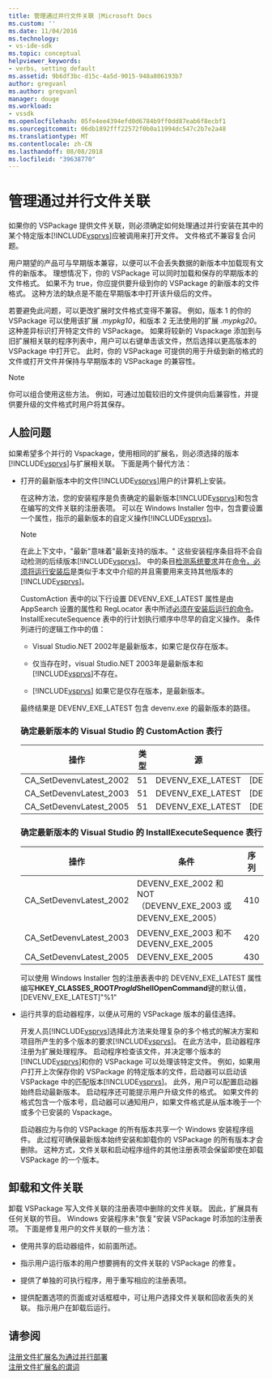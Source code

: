 ```yaml
---
title: 管理通过并行文件关联 |Microsoft Docs
ms.custom: ''
ms.date: 11/04/2016
ms.technology:
- vs-ide-sdk
ms.topic: conceptual
helpviewer_keywords:
- verbs, setting default
ms.assetid: 9b6df3bc-d15c-4a5d-9015-948a806193b7
author: gregvanl
ms.author: gregvanl
manager: douge
ms.workload:
- vssdk
ms.openlocfilehash: 05fe4ee4394efd0d6784b9ff0dd87eab6f8ecbf1
ms.sourcegitcommit: 06db1892fff22572f0b0a11994dc547c2b7e2a48
ms.translationtype: MT
ms.contentlocale: zh-CN
ms.lasthandoff: 08/08/2018
ms.locfileid: "39638770"
---
```

# <a name="manage-side-by-side-file-associations"></a>管理通过并行文件关联
如果你的 VSPackage 提供文件关联，则必须确定如何处理通过并行安装在其中的某个特定版本[!INCLUDE[vsprvs](../code-quality/includes/vsprvs_md.md)]应被调用来打开文件。 文件格式不兼容复合问题。  
  
 用户期望的产品可与早期版本兼容，以便可以不会丢失数据的新版本中加载现有文件的新版本。 理想情况下，你的 VSPackage 可以同时加载和保存的早期版本的文件格式。 如果不为 true，你应提供要升级到你的 VSPackage 的新版本的文件格式。 这种方法的缺点是不能在早期版本中打开该升级后的文件。  
  
 若要避免此问题，可以更改扩展时文件格式变得不兼容。 例如，版本 1 的你的 VSPackage 可以使用该扩展 *.mypkg10*，和版本 2 无法使用的扩展 *.mypkg20*。 这种差异标识打开特定文件的 VSPackage。 如果将较新的 Vspackage 添加到与旧扩展相关联的程序列表中，用户可以右键单击该文件，然后选择以更高版本的 VSPackage 中打开它。 此时，你的 VSPackage 可提供的用于升级到新的格式的文件或打开文件并保持与早期版本的 VSPackage 的兼容性。  
  
> [!NOTE]
>  你可以组合使用这些方法。 例如，可通过加载较旧的文件提供向后兼容性，并提供要升级的文件格式时用户将其保存。  
  
## <a name="face-the-problem"></a>人脸问题  
 如果希望多个并行的 Vspackage，使用相同的扩展名，则必须选择的版本[!INCLUDE[vsprvs](../code-quality/includes/vsprvs_md.md)]与扩展相关联。 下面是两个替代方法：  
  
-   打开的最新版本中的文件[!INCLUDE[vsprvs](../code-quality/includes/vsprvs_md.md)]用户的计算机上安装。  
  
     在这种方法，您的安装程序是负责确定的最新版本[!INCLUDE[vsprvs](../code-quality/includes/vsprvs_md.md)]和包含在编写的文件关联的注册表项。 可以在 Windows Installer 包中，包含要设置一个属性，指示的最新版本的自定义操作[!INCLUDE[vsprvs](../code-quality/includes/vsprvs_md.md)]。  
  
    > [!NOTE]
    >  在此上下文中，"最新"意味着"最新支持的版本。" 这些安装程序条目将不会自动检测的后续版本[!INCLUDE[vsprvs](../code-quality/includes/vsprvs_md.md)]。 中的条目[检测系统要求](../extensibility/internals/detecting-system-requirements.md)并在[命令，必须将运行安装后](../extensibility/internals/commands-that-must-be-run-after-installation.md)是类似于本文中介绍的并且需要用来支持其他版本的[!INCLUDE[vsprvs](../code-quality/includes/vsprvs_md.md)]。  
  
     CustomAction 表中的以下行设置 DEVENV_EXE_LATEST 属性是由 AppSearch 设置的属性和 RegLocator 表中所述[必须在安装后运行的命令](../extensibility/internals/commands-that-must-be-run-after-installation.md)。 InstallExecuteSequence 表中的行计划执行顺序中尽早的自定义操作。 条件列进行的逻辑工作中的值：  
  
    -   Visual Studio.NET 2002年是最新版本，如果它是仅存在版本。  
  
    -   仅当存在时，visual Studio.NET 2003年是最新版本和[!INCLUDE[vsprvs](../code-quality/includes/vsprvs_md.md)]不存在。  
  
    -   [!INCLUDE[vsprvs](../code-quality/includes/vsprvs_md.md)] 如果它是仅存在版本，是最新版本。  
  
     最终结果是 DEVENV_EXE_LATEST 包含 devenv.exe 的最新版本的路径。  
  
    ### <a name="customaction-table-rows-that-determine-the-latest-version-of-visual-studio"></a>确定最新版本的 Visual Studio 的 CustomAction 表行  
  
    |操作|类型|源|目标|  
    |------------|----------|------------|------------|  
    |CA_SetDevenvLatest_2002|51|DEVENV_EXE_LATEST|[DEVENV_EXE_2002]|  
    |CA_SetDevenvLatest_2003|51|DEVENV_EXE_LATEST|[DEVENV_EXE_2003]|  
    |CA_SetDevenvLatest_2005|51|DEVENV_EXE_LATEST|[DEVENV_EXE_2005]|  
  
    ### <a name="installexecutesequence-table-rows-that-determine-the-latest-version-of-visual-studio"></a>确定最新版本的 Visual Studio 的 InstallExecuteSequence 表行  
  
    |操作|条件|序列|  
    |------------|---------------|--------------|  
    |CA_SetDevenvLatest_2002|DEVENV_EXE_2002 和 NOT （DEVENV_EXE_2003 或 DEVENV_EXE_2005）|410|  
    |CA_SetDevenvLatest_2003|DEVENV_EXE_2003 和不 DEVENV_EXE_2005|420|  
    |CA_SetDevenvLatest_2005|DEVENV_EXE_2005|430|  
  
     可以使用 Windows Installer 包的注册表表中的 DEVENV_EXE_LATEST 属性编写**HKEY_CLASSES_ROOT*ProgId*ShellOpenCommand**键的默认值，[DEVENV_EXE_LATEST]"%1"  
  
-   运行共享的启动器程序，以便从可用的 VSPackage 版本的最佳选择。  
  
     开发人员[!INCLUDE[vsprvs](../code-quality/includes/vsprvs_md.md)]选择此方法来处理复杂的多个格式的解决方案和项目所产生的多个版本的要求[!INCLUDE[vsprvs](../code-quality/includes/vsprvs_md.md)]。 在此方法中，启动器程序注册为扩展处理程序。 启动程序检查该文件，并决定哪个版本的[!INCLUDE[vsprvs](../code-quality/includes/vsprvs_md.md)]和你的 VSPackage 可以处理该特定文件。 例如，如果用户打开上次保存你的 VSPackage 的特定版本的文件，启动器可以启动该 VSPackage 中的匹配版本[!INCLUDE[vsprvs](../code-quality/includes/vsprvs_md.md)]。 此外，用户可以配置启动器始终启动最新版本。 启动程序还可能提示用户升级文件的格式。 如果文件的格式包含一个版本号，启动器可以通知用户，如果文件格式是从版本晚于一个或多个已安装的 Vspackage。  
  
     启动器应为与你的 VSPackage 的所有版本共享一个 Windows 安装程序组件。 此过程可确保最新版本始终安装和卸载你的 VSPackage 的所有版本才会删除。 这种方式，文件关联和启动程序组件的其他注册表项会保留即使在卸载 VSPackage 的一个版本。  
  
## <a name="uninstall-and-file-associations"></a>卸载和文件关联  
 卸载 VSPackage 写入文件关联的注册表项中删除的文件关联。 因此，扩展具有任何关联的节目。 Windows 安装程序未"恢复"安装 VSPackage 时添加的注册表项。 下面是修复用户的文件关联的一些方法：  
  
-   使用共享的启动器组件，如前面所述。  
  
-   指示用户运行版本的用户想要拥有的文件关联的 VSPackage 的修复。  
  
-   提供了单独的可执行程序，用于重写相应的注册表项。  
  
-   提供配置选项的页面或对话框框中，可让用户选择文件关联和回收丢失的关联。 指示用户在卸载后运行。  
  
## <a name="see-also"></a>请参阅  
 [注册文件扩展名为通过并行部署](../extensibility/registering-file-name-extensions-for-side-by-side-deployments.md)   
 [注册文件扩展名的谓词](../extensibility/registering-verbs-for-file-name-extensions.md)